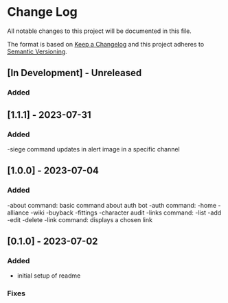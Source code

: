 # Change Log

All notable changes to this project will be documented in this file.

The format is based on [Keep a Changelog](http://keepachangelog.com/)
and this project adheres to [Semantic Versioning](http://semver.org/).

## [In Development] - Unreleased

### Added

## [1.1.1] - 2023-07-31

### Added

-siege command
    updates in alert image in a specific channel

## [1.0.0] - 2023-07-04

### Added

-about command: basic command about auth bot
-auth command:
    -home
    -alliance
    -wiki
    -buyback
    -fittings
    -character audit
-links command:
    -list
    -add
    -edit
    -delete
-link command: displays a chosen link

## [0.1.0] - 2023-07-02

### Added

* initial setup of readme

### Fixes
